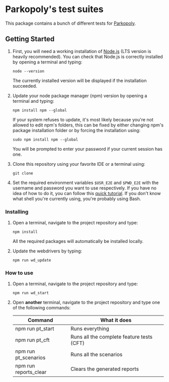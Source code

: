 # Parkopoly's test suites

This package contains a bunch of different tests for [Parkopoly](http://www.parkopoly.fr "Parkopoly's official website").

## Getting Started

1. First, you will need a working installation of [Node.js](https://nodejs.org/en/ "Node.js' official website") (LTS version is heavily recommended).
	You can check that Node.js is correctly installed by opening a terminal and typing:
	```
	node --version
	```
	The currently installed version will be displayed if the installation succeeded.

2. Update your node package manager (npm) version by opening a terminal and typing:
	```
	npm install npm --global
	```
	If your system refuses to update, it's most likely because you're not allowed to edit npm's folders,
	this can be fixed by either changing npm's package installation folder or by forcing the installation using:
	```
	sudo npm install npm --global
	```
	You will be prompted to enter your password if your current session has one.

3. Clone this repository using your favorite IDE or a terminal using:
	```
	git clone
	```

4. Set the required environment variables `$USR_E2E` and `$PWD_E2E` with the username and password you want to use respectively.
	If you have no idea of how to do it, you can follow this [quick tutorial](https://gist.github.com/craffate/04838770a7fc3a271d3a355524e1315d).
	If you don't know what shell you're currently using, you're probably using Bash.

### Installing

1. Open a terminal, navigate to the project repository and type:
	```
	npm install
	```
	All the required packages will automatically be installed locally.

2. Update the webdrivers by typing:
	```
	npm run wd_update
	```

### How to use

1. Open a terminal, navigate to the project repository and type:
	```
	npm run wd_start
	```

2. Open __another__ terminal, navigate to the project repository and type one of the following commands:

	| Command              	| What it does                              	|
	|----------------------	|-------------------------------------------	|
	| npm run pt_start     	| Runs everything							 	|
	| npm run pt_cft       	| Runs all the complete feature tests (CFT)		|
	| npm run pt_scenarios 	| Runs all the scenarios						|
	| npm run reports_clear | Clears the generated reports					|
